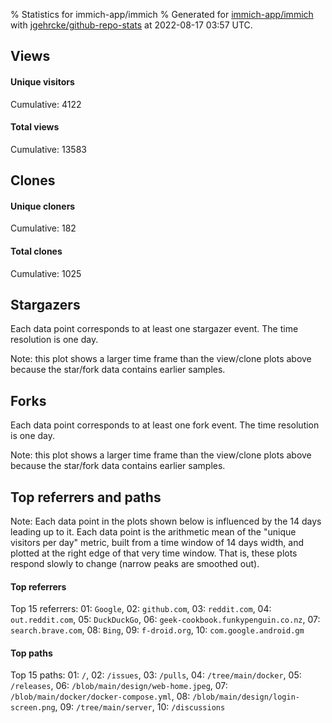 % Statistics for immich-app/immich
% Generated for [immich-app/immich](https://github.com/immich-app/immich) with [jgehrcke/github-repo-stats](https://github.com/jgehrcke/github-repo-stats) at 2022-08-17 03:57 UTC.


## Views

#### Unique visitors
<div id="chart_views_unique" class="full-width-chart"></div>

Cumulative: 4122

#### Total views
<div id="chart_views_total" class="full-width-chart"></div>

Cumulative: 13583

<div class="pagebreak-for-print"> </div>

## Clones

#### Unique cloners
<div id="chart_clones_unique" class="full-width-chart"></div>

Cumulative: 182

#### Total clones
<div id="chart_clones_total" class="full-width-chart"></div>

Cumulative: 1025



<div class="pagebreak-for-print"> </div>



## Stargazers

Each data point corresponds to at least one stargazer event.
The time resolution is one day.

<div id="chart_stargazers" class="full-width-chart"></div>


Note: this plot shows a larger time frame than the view/clone plots above because the star/fork data contains earlier samples.



## Forks

Each data point corresponds to at least one fork event.
The time resolution is one day.

<div id="chart_forks" class="full-width-chart"></div>


Note: this plot shows a larger time frame than the view/clone plots above because the star/fork data contains earlier samples.



<div class="pagebreak-for-print"> </div>



## Top referrers and paths


Note: Each data point in the plots shown below is influenced by the 14 days
leading up to it. Each data point is the arithmetic mean of the "unique
visitors per day" metric, built from a time window of 14 days width, and
plotted at the right edge of that very time window. That is, these plots
respond slowly to change (narrow peaks are smoothed out).




#### Top referrers


<div id="chart_referrers_top_n_alltime" class="full-width-chart"></div>

Top 15 referrers: 01: `Google`, 02: `github.com`, 03: `reddit.com`, 04: `out.reddit.com`, 05: `DuckDuckGo`, 06: `geek-cookbook.funkypenguin.co.nz`, 07: `search.brave.com`, 08: `Bing`, 09: `f-droid.org`, 10: `com.google.android.gm`





#### Top paths


<div id="chart_paths_top_n_alltime" class="full-width-chart"></div>

Top 15 paths: 01: `/`, 02: `/issues`, 03: `/pulls`, 04: `/tree/main/docker`, 05: `/releases`, 06: `/blob/main/design/web-home.jpeg`, 07: `/blob/main/docker/docker-compose.yml`, 08: `/blob/main/design/login-screen.png`, 09: `/tree/main/server`, 10: `/discussions`


<script type="text/javascript">
    vegaEmbed('#chart_views_unique', {"$schema": "https://vega.github.io/schema/vega-lite/v4.17.0.json", "config": {"arc": {"fill": "#1b1e23"}, "area": {"fill": "#1b1e23"}, "axisBottom": {"domainColor": "#a9b4c4", "gridColor": "#a9b4c4", "labelColor": "#1b1e23", "labelFont": "relative-mono-11-pitch-pro, Menlo, monospace", "tickColor": "#a9b4c4", "titleColor": "#1b1e23", "titleFont": "relative-mono-11-pitch-pro, Menlo, monospace"}, "axisLeft": {"domainColor": "#a9b4c4", "gridColor": "#a9b4c4", "labelColor": "#1b1e23", "labelFont": "relative-mono-11-pitch-pro, Menlo, monospace", "tickColor": "#a9b4c4", "titleColor": "#1b1e23", "titleFont": "relative-mono-11-pitch-pro, Menlo, monospace"}, "axisX": {"grid": false}, "axisY": {"grid": false, "labelBound": true}, "background": "#FFFFFF", "group": {"fill": "#FFFFFF"}, "header": {"fontWeight": 400, "labelFont": "relative-mono-11-pitch-pro, Menlo, monospace", "titleFont": "relative-mono-11-pitch-pro, Menlo, monospace"}, "legend": {"labelFont": "relative-mono-11-pitch-pro, Menlo, monospace", "symbolSize": 200, "symbolType": "circle", "titleFont": "relative-mono-11-pitch-pro, Menlo, monospace"}, "line": {"color": "#1b1e23", "stroke": "#1b1e23"}, "path": {"stroke": "#1b1e23"}, "point": {"color": "#1b1e23", "cursor": "pointer", "filled": true, "size": 20}, "range": {"category": ["#85a2f7", "#ea9755", "#7eb36a", "#f07071", "#bc85d9", "#e587b6", "#a9b4c4", "#d4c05e", "#64b9c4"]}, "style": {"bar": {"fill": "#1b1e23"}, "text": {"font": "relative-mono-11-pitch-pro, Menlo, monospace", "fontWeight": 400}}, "symbol": {"shape": "circle"}, "title": {"anchor": "start", "font": "relative-mono-11-pitch-pro, Menlo, monospace", "fontWeight": 400}, "trail": {"color": "#1b1e23", "stroke": "#1b1e23"}, "view": {"stroke": null}}, "data": {"name": "data-52bd8ee227cc366a57ea56c86829d24b"}, "datasets": {"data-52bd8ee227cc366a57ea56c86829d24b": [{"time": "2022-08-03T00:00:00+00:00", "views_total": 798, "views_unique": 127}, {"time": "2022-08-04T00:00:00+00:00", "views_total": 980, "views_unique": 278}, {"time": "2022-08-05T00:00:00+00:00", "views_total": 677, "views_unique": 178}, {"time": "2022-08-06T00:00:00+00:00", "views_total": 373, "views_unique": 113}, {"time": "2022-08-07T00:00:00+00:00", "views_total": 730, "views_unique": 187}, {"time": "2022-08-08T00:00:00+00:00", "views_total": 708, "views_unique": 172}, {"time": "2022-08-09T00:00:00+00:00", "views_total": 612, "views_unique": 168}, {"time": "2022-08-10T00:00:00+00:00", "views_total": 786, "views_unique": 181}, {"time": "2022-08-11T00:00:00+00:00", "views_total": 723, "views_unique": 161}, {"time": "2022-08-12T00:00:00+00:00", "views_total": 419, "views_unique": 133}, {"time": "2022-08-13T00:00:00+00:00", "views_total": 828, "views_unique": 281}, {"time": "2022-08-14T00:00:00+00:00", "views_total": 2487, "views_unique": 1076}, {"time": "2022-08-15T00:00:00+00:00", "views_total": 1476, "views_unique": 362}, {"time": "2022-08-16T00:00:00+00:00", "views_total": 1701, "views_unique": 561}, {"time": "2022-08-17T00:00:00+00:00", "views_total": 285, "views_unique": 144}]}, "encoding": {"tooltip": [{"field": "views_unique", "format": ".1f", "title": "views (u)", "type": "quantitative"}, {"field": "time", "format": "%B %e, %Y", "title": "date", "type": "temporal"}], "x": {"axis": {"labelAngle": 25}, "field": "time", "scale": {"domain": ["2022-08-03", "2022-08-17"]}, "timeUnit": "yearmonthdate", "title": "date", "type": "temporal"}, "y": {"axis": {"values": [1, 10, 50, 100, 500, 1000, 5000, 10000]}, "field": "views_unique", "scale": {"domain": [0, 1183.6000000000001], "type": "symlog", "zero": true}, "title": "unique views per day", "type": "quantitative"}}, "height": 200, "mark": {"point": true, "type": "line"}, "padding": 10, "width": "container"}, {"actions": false, "renderer": "svg"}).catch(console.error);
vegaEmbed('#chart_views_total', {"$schema": "https://vega.github.io/schema/vega-lite/v4.17.0.json", "config": {"arc": {"fill": "#1b1e23"}, "area": {"fill": "#1b1e23"}, "axisBottom": {"domainColor": "#a9b4c4", "gridColor": "#a9b4c4", "labelColor": "#1b1e23", "labelFont": "relative-mono-11-pitch-pro, Menlo, monospace", "tickColor": "#a9b4c4", "titleColor": "#1b1e23", "titleFont": "relative-mono-11-pitch-pro, Menlo, monospace"}, "axisLeft": {"domainColor": "#a9b4c4", "gridColor": "#a9b4c4", "labelColor": "#1b1e23", "labelFont": "relative-mono-11-pitch-pro, Menlo, monospace", "tickColor": "#a9b4c4", "titleColor": "#1b1e23", "titleFont": "relative-mono-11-pitch-pro, Menlo, monospace"}, "axisX": {"grid": false}, "axisY": {"grid": false, "labelBound": true}, "background": "#FFFFFF", "group": {"fill": "#FFFFFF"}, "header": {"fontWeight": 400, "labelFont": "relative-mono-11-pitch-pro, Menlo, monospace", "titleFont": "relative-mono-11-pitch-pro, Menlo, monospace"}, "legend": {"labelFont": "relative-mono-11-pitch-pro, Menlo, monospace", "symbolSize": 200, "symbolType": "circle", "titleFont": "relative-mono-11-pitch-pro, Menlo, monospace"}, "line": {"color": "#1b1e23", "stroke": "#1b1e23"}, "path": {"stroke": "#1b1e23"}, "point": {"color": "#1b1e23", "cursor": "pointer", "filled": true, "size": 20}, "range": {"category": ["#85a2f7", "#ea9755", "#7eb36a", "#f07071", "#bc85d9", "#e587b6", "#a9b4c4", "#d4c05e", "#64b9c4"]}, "style": {"bar": {"fill": "#1b1e23"}, "text": {"font": "relative-mono-11-pitch-pro, Menlo, monospace", "fontWeight": 400}}, "symbol": {"shape": "circle"}, "title": {"anchor": "start", "font": "relative-mono-11-pitch-pro, Menlo, monospace", "fontWeight": 400}, "trail": {"color": "#1b1e23", "stroke": "#1b1e23"}, "view": {"stroke": null}}, "data": {"name": "data-52bd8ee227cc366a57ea56c86829d24b"}, "datasets": {"data-52bd8ee227cc366a57ea56c86829d24b": [{"time": "2022-08-03T00:00:00+00:00", "views_total": 798, "views_unique": 127}, {"time": "2022-08-04T00:00:00+00:00", "views_total": 980, "views_unique": 278}, {"time": "2022-08-05T00:00:00+00:00", "views_total": 677, "views_unique": 178}, {"time": "2022-08-06T00:00:00+00:00", "views_total": 373, "views_unique": 113}, {"time": "2022-08-07T00:00:00+00:00", "views_total": 730, "views_unique": 187}, {"time": "2022-08-08T00:00:00+00:00", "views_total": 708, "views_unique": 172}, {"time": "2022-08-09T00:00:00+00:00", "views_total": 612, "views_unique": 168}, {"time": "2022-08-10T00:00:00+00:00", "views_total": 786, "views_unique": 181}, {"time": "2022-08-11T00:00:00+00:00", "views_total": 723, "views_unique": 161}, {"time": "2022-08-12T00:00:00+00:00", "views_total": 419, "views_unique": 133}, {"time": "2022-08-13T00:00:00+00:00", "views_total": 828, "views_unique": 281}, {"time": "2022-08-14T00:00:00+00:00", "views_total": 2487, "views_unique": 1076}, {"time": "2022-08-15T00:00:00+00:00", "views_total": 1476, "views_unique": 362}, {"time": "2022-08-16T00:00:00+00:00", "views_total": 1701, "views_unique": 561}, {"time": "2022-08-17T00:00:00+00:00", "views_total": 285, "views_unique": 144}]}, "encoding": {"tooltip": [{"field": "views_total", "format": ".1f", "title": "views (t)", "type": "quantitative"}, {"field": "time", "format": "%B %e, %Y", "title": "date", "type": "temporal"}], "x": {"axis": {"labelAngle": 25}, "field": "time", "scale": {"domain": ["2022-08-03", "2022-08-17"]}, "timeUnit": "yearmonthdate", "title": "date", "type": "temporal"}, "y": {"axis": {"values": [1, 10, 50, 100, 500, 1000, 5000, 10000]}, "field": "views_total", "scale": {"domain": [0, 2735.7000000000003], "type": "symlog", "zero": true}, "title": "total views per day", "type": "quantitative"}}, "height": 200, "mark": {"point": true, "type": "line"}, "padding": 10, "width": "container"}, {"actions": false, "renderer": "svg"}).catch(console.error);
vegaEmbed('#chart_clones_unique', {"$schema": "https://vega.github.io/schema/vega-lite/v4.17.0.json", "config": {"arc": {"fill": "#1b1e23"}, "area": {"fill": "#1b1e23"}, "axisBottom": {"domainColor": "#a9b4c4", "gridColor": "#a9b4c4", "labelColor": "#1b1e23", "labelFont": "relative-mono-11-pitch-pro, Menlo, monospace", "tickColor": "#a9b4c4", "titleColor": "#1b1e23", "titleFont": "relative-mono-11-pitch-pro, Menlo, monospace"}, "axisLeft": {"domainColor": "#a9b4c4", "gridColor": "#a9b4c4", "labelColor": "#1b1e23", "labelFont": "relative-mono-11-pitch-pro, Menlo, monospace", "tickColor": "#a9b4c4", "titleColor": "#1b1e23", "titleFont": "relative-mono-11-pitch-pro, Menlo, monospace"}, "axisX": {"grid": false}, "axisY": {"grid": false, "labelBound": true}, "background": "#FFFFFF", "group": {"fill": "#FFFFFF"}, "header": {"fontWeight": 400, "labelFont": "relative-mono-11-pitch-pro, Menlo, monospace", "titleFont": "relative-mono-11-pitch-pro, Menlo, monospace"}, "legend": {"labelFont": "relative-mono-11-pitch-pro, Menlo, monospace", "symbolSize": 200, "symbolType": "circle", "titleFont": "relative-mono-11-pitch-pro, Menlo, monospace"}, "line": {"color": "#1b1e23", "stroke": "#1b1e23"}, "path": {"stroke": "#1b1e23"}, "point": {"color": "#1b1e23", "cursor": "pointer", "filled": true, "size": 20}, "range": {"category": ["#85a2f7", "#ea9755", "#7eb36a", "#f07071", "#bc85d9", "#e587b6", "#a9b4c4", "#d4c05e", "#64b9c4"]}, "style": {"bar": {"fill": "#1b1e23"}, "text": {"font": "relative-mono-11-pitch-pro, Menlo, monospace", "fontWeight": 400}}, "symbol": {"shape": "circle"}, "title": {"anchor": "start", "font": "relative-mono-11-pitch-pro, Menlo, monospace", "fontWeight": 400}, "trail": {"color": "#1b1e23", "stroke": "#1b1e23"}, "view": {"stroke": null}}, "data": {"name": "data-a1d7a33c9ed97178d39db4a8c9cc5096"}, "datasets": {"data-a1d7a33c9ed97178d39db4a8c9cc5096": [{"clones_total": 64, "clones_unique": 12, "time": "2022-08-03T00:00:00+00:00"}, {"clones_total": 22, "clones_unique": 15, "time": "2022-08-04T00:00:00+00:00"}, {"clones_total": 25, "clones_unique": 8, "time": "2022-08-05T00:00:00+00:00"}, {"clones_total": 36, "clones_unique": 11, "time": "2022-08-06T00:00:00+00:00"}, {"clones_total": 169, "clones_unique": 20, "time": "2022-08-07T00:00:00+00:00"}, {"clones_total": 109, "clones_unique": 10, "time": "2022-08-08T00:00:00+00:00"}, {"clones_total": 89, "clones_unique": 12, "time": "2022-08-09T00:00:00+00:00"}, {"clones_total": 53, "clones_unique": 11, "time": "2022-08-10T00:00:00+00:00"}, {"clones_total": 77, "clones_unique": 10, "time": "2022-08-11T00:00:00+00:00"}, {"clones_total": 44, "clones_unique": 12, "time": "2022-08-12T00:00:00+00:00"}, {"clones_total": 114, "clones_unique": 11, "time": "2022-08-13T00:00:00+00:00"}, {"clones_total": 22, "clones_unique": 12, "time": "2022-08-14T00:00:00+00:00"}, {"clones_total": 52, "clones_unique": 15, "time": "2022-08-15T00:00:00+00:00"}, {"clones_total": 148, "clones_unique": 22, "time": "2022-08-16T00:00:00+00:00"}, {"clones_total": 1, "clones_unique": 1, "time": "2022-08-17T00:00:00+00:00"}]}, "encoding": {"tooltip": [{"field": "clones_unique", "format": ".1f", "title": "clones (u)", "type": "quantitative"}, {"field": "time", "format": "%B %e, %Y", "title": "date", "type": "temporal"}], "x": {"axis": {"labelAngle": 25}, "field": "time", "scale": {"domain": ["2022-08-03", "2022-08-17"]}, "timeUnit": "yearmonthdate", "title": "date", "type": "temporal"}, "y": {"axis": {}, "field": "clones_unique", "scale": {"domain": [0, 24.200000000000003], "type": "linear", "zero": true}, "title": "unique clones per day", "type": "quantitative"}}, "height": 200, "mark": {"point": true, "type": "line"}, "padding": 10, "width": "container"}, {"actions": false, "renderer": "svg"}).catch(console.error);
vegaEmbed('#chart_clones_total', {"$schema": "https://vega.github.io/schema/vega-lite/v4.17.0.json", "config": {"arc": {"fill": "#1b1e23"}, "area": {"fill": "#1b1e23"}, "axisBottom": {"domainColor": "#a9b4c4", "gridColor": "#a9b4c4", "labelColor": "#1b1e23", "labelFont": "relative-mono-11-pitch-pro, Menlo, monospace", "tickColor": "#a9b4c4", "titleColor": "#1b1e23", "titleFont": "relative-mono-11-pitch-pro, Menlo, monospace"}, "axisLeft": {"domainColor": "#a9b4c4", "gridColor": "#a9b4c4", "labelColor": "#1b1e23", "labelFont": "relative-mono-11-pitch-pro, Menlo, monospace", "tickColor": "#a9b4c4", "titleColor": "#1b1e23", "titleFont": "relative-mono-11-pitch-pro, Menlo, monospace"}, "axisX": {"grid": false}, "axisY": {"grid": false, "labelBound": true}, "background": "#FFFFFF", "group": {"fill": "#FFFFFF"}, "header": {"fontWeight": 400, "labelFont": "relative-mono-11-pitch-pro, Menlo, monospace", "titleFont": "relative-mono-11-pitch-pro, Menlo, monospace"}, "legend": {"labelFont": "relative-mono-11-pitch-pro, Menlo, monospace", "symbolSize": 200, "symbolType": "circle", "titleFont": "relative-mono-11-pitch-pro, Menlo, monospace"}, "line": {"color": "#1b1e23", "stroke": "#1b1e23"}, "path": {"stroke": "#1b1e23"}, "point": {"color": "#1b1e23", "cursor": "pointer", "filled": true, "size": 20}, "range": {"category": ["#85a2f7", "#ea9755", "#7eb36a", "#f07071", "#bc85d9", "#e587b6", "#a9b4c4", "#d4c05e", "#64b9c4"]}, "style": {"bar": {"fill": "#1b1e23"}, "text": {"font": "relative-mono-11-pitch-pro, Menlo, monospace", "fontWeight": 400}}, "symbol": {"shape": "circle"}, "title": {"anchor": "start", "font": "relative-mono-11-pitch-pro, Menlo, monospace", "fontWeight": 400}, "trail": {"color": "#1b1e23", "stroke": "#1b1e23"}, "view": {"stroke": null}}, "data": {"name": "data-a1d7a33c9ed97178d39db4a8c9cc5096"}, "datasets": {"data-a1d7a33c9ed97178d39db4a8c9cc5096": [{"clones_total": 64, "clones_unique": 12, "time": "2022-08-03T00:00:00+00:00"}, {"clones_total": 22, "clones_unique": 15, "time": "2022-08-04T00:00:00+00:00"}, {"clones_total": 25, "clones_unique": 8, "time": "2022-08-05T00:00:00+00:00"}, {"clones_total": 36, "clones_unique": 11, "time": "2022-08-06T00:00:00+00:00"}, {"clones_total": 169, "clones_unique": 20, "time": "2022-08-07T00:00:00+00:00"}, {"clones_total": 109, "clones_unique": 10, "time": "2022-08-08T00:00:00+00:00"}, {"clones_total": 89, "clones_unique": 12, "time": "2022-08-09T00:00:00+00:00"}, {"clones_total": 53, "clones_unique": 11, "time": "2022-08-10T00:00:00+00:00"}, {"clones_total": 77, "clones_unique": 10, "time": "2022-08-11T00:00:00+00:00"}, {"clones_total": 44, "clones_unique": 12, "time": "2022-08-12T00:00:00+00:00"}, {"clones_total": 114, "clones_unique": 11, "time": "2022-08-13T00:00:00+00:00"}, {"clones_total": 22, "clones_unique": 12, "time": "2022-08-14T00:00:00+00:00"}, {"clones_total": 52, "clones_unique": 15, "time": "2022-08-15T00:00:00+00:00"}, {"clones_total": 148, "clones_unique": 22, "time": "2022-08-16T00:00:00+00:00"}, {"clones_total": 1, "clones_unique": 1, "time": "2022-08-17T00:00:00+00:00"}]}, "encoding": {"tooltip": [{"field": "clones_total", "format": ".1f", "title": "clones (t)", "type": "quantitative"}, {"field": "time", "format": "%B %e, %Y", "title": "date", "type": "temporal"}], "x": {"axis": {"labelAngle": 25}, "field": "time", "scale": {"domain": ["2022-08-03", "2022-08-17"]}, "timeUnit": "yearmonthdate", "title": "date", "type": "temporal"}, "y": {"axis": {"values": [1, 10, 50, 100, 500, 1000, 5000, 10000]}, "field": "clones_total", "scale": {"domain": [0, 185.9], "type": "symlog", "zero": true}, "title": "total clones per day", "type": "quantitative"}}, "height": 200, "mark": {"point": true, "type": "line"}, "padding": 10, "width": "container"}, {"actions": false, "renderer": "svg"}).catch(console.error);
vegaEmbed('#chart_stargazers', {"$schema": "https://vega.github.io/schema/vega-lite/v4.17.0.json", "config": {"arc": {"fill": "#1b1e23"}, "area": {"fill": "#1b1e23"}, "axisBottom": {"domainColor": "#a9b4c4", "gridColor": "#a9b4c4", "labelColor": "#1b1e23", "labelFont": "relative-mono-11-pitch-pro, Menlo, monospace", "tickColor": "#a9b4c4", "titleColor": "#1b1e23", "titleFont": "relative-mono-11-pitch-pro, Menlo, monospace"}, "axisLeft": {"domainColor": "#a9b4c4", "gridColor": "#a9b4c4", "labelColor": "#1b1e23", "labelFont": "relative-mono-11-pitch-pro, Menlo, monospace", "tickColor": "#a9b4c4", "titleColor": "#1b1e23", "titleFont": "relative-mono-11-pitch-pro, Menlo, monospace"}, "axisX": {"grid": false}, "axisY": {"grid": false}, "background": "#FFFFFF", "group": {"fill": "#FFFFFF"}, "header": {"fontWeight": 400, "labelFont": "relative-mono-11-pitch-pro, Menlo, monospace", "titleFont": "relative-mono-11-pitch-pro, Menlo, monospace"}, "legend": {"labelFont": "relative-mono-11-pitch-pro, Menlo, monospace", "symbolSize": 200, "symbolType": "circle", "titleFont": "relative-mono-11-pitch-pro, Menlo, monospace"}, "line": {"color": "#1b1e23", "stroke": "#1b1e23"}, "path": {"stroke": "#1b1e23"}, "point": {"color": "#1b1e23", "cursor": "pointer", "filled": true, "size": 50}, "range": {"category": ["#85a2f7", "#ea9755", "#7eb36a", "#f07071", "#bc85d9", "#e587b6", "#a9b4c4", "#d4c05e", "#64b9c4"]}, "style": {"bar": {"fill": "#1b1e23"}, "text": {"font": "relative-mono-11-pitch-pro, Menlo, monospace", "fontWeight": 400}}, "symbol": {"shape": "circle"}, "title": {"anchor": "start", "font": "relative-mono-11-pitch-pro, Menlo, monospace", "fontWeight": 400}, "trail": {"color": "#1b1e23", "stroke": "#1b1e23"}, "view": {"stroke": null}}, "data": {"name": "data-3070faedde7a04dc60b73ca375d2e022"}, "datasets": {"data-3070faedde7a04dc60b73ca375d2e022": [{"stars_cumulative": 164.0, "time": "2022-02-06T00:00:00+00:00"}, {"stars_cumulative": 244.0, "time": "2022-02-07T22:00:00+00:00"}, {"stars_cumulative": 269.0, "time": "2022-02-09T20:00:00+00:00"}, {"stars_cumulative": 284.0, "time": "2022-02-11T18:00:00+00:00"}, {"stars_cumulative": 297.0, "time": "2022-02-13T16:00:00+00:00"}, {"stars_cumulative": 305.0, "time": "2022-02-15T14:00:00+00:00"}, {"stars_cumulative": 308.0, "time": "2022-02-17T12:00:00+00:00"}, {"stars_cumulative": 317.0, "time": "2022-02-19T10:00:00+00:00"}, {"stars_cumulative": 331.0, "time": "2022-02-21T08:00:00+00:00"}, {"stars_cumulative": 335.0, "time": "2022-02-23T06:00:00+00:00"}, {"stars_cumulative": 340.0, "time": "2022-02-25T04:00:00+00:00"}, {"stars_cumulative": 342.0, "time": "2022-02-27T02:00:00+00:00"}, {"stars_cumulative": 346.0, "time": "2022-03-01T00:00:00+00:00"}, {"stars_cumulative": 469.0, "time": "2022-03-02T22:00:00+00:00"}, {"stars_cumulative": 489.0, "time": "2022-03-04T20:00:00+00:00"}, {"stars_cumulative": 501.0, "time": "2022-03-06T18:00:00+00:00"}, {"stars_cumulative": 506.0, "time": "2022-03-08T16:00:00+00:00"}, {"stars_cumulative": 514.0, "time": "2022-03-10T14:00:00+00:00"}, {"stars_cumulative": 520.0, "time": "2022-03-12T12:00:00+00:00"}, {"stars_cumulative": 525.0, "time": "2022-03-14T10:00:00+00:00"}, {"stars_cumulative": 529.0, "time": "2022-03-16T08:00:00+00:00"}, {"stars_cumulative": 532.0, "time": "2022-03-18T06:00:00+00:00"}, {"stars_cumulative": 535.0, "time": "2022-03-20T04:00:00+00:00"}, {"stars_cumulative": 545.0, "time": "2022-03-22T02:00:00+00:00"}, {"stars_cumulative": 548.0, "time": "2022-03-25T22:00:00+00:00"}, {"stars_cumulative": 775.0, "time": "2022-03-27T20:00:00+00:00"}, {"stars_cumulative": 835.0, "time": "2022-03-29T18:00:00+00:00"}, {"stars_cumulative": 861.0, "time": "2022-03-31T16:00:00+00:00"}, {"stars_cumulative": 880.0, "time": "2022-04-02T14:00:00+00:00"}, {"stars_cumulative": 902.0, "time": "2022-04-04T12:00:00+00:00"}, {"stars_cumulative": 916.0, "time": "2022-04-06T10:00:00+00:00"}, {"stars_cumulative": 920.0, "time": "2022-04-08T08:00:00+00:00"}, {"stars_cumulative": 934.0, "time": "2022-04-10T06:00:00+00:00"}, {"stars_cumulative": 939.0, "time": "2022-04-12T04:00:00+00:00"}, {"stars_cumulative": 950.0, "time": "2022-04-14T02:00:00+00:00"}, {"stars_cumulative": 957.0, "time": "2022-04-16T00:00:00+00:00"}, {"stars_cumulative": 969.0, "time": "2022-04-17T22:00:00+00:00"}, {"stars_cumulative": 977.0, "time": "2022-04-19T20:00:00+00:00"}, {"stars_cumulative": 989.0, "time": "2022-04-21T18:00:00+00:00"}, {"stars_cumulative": 997.0, "time": "2022-04-23T16:00:00+00:00"}, {"stars_cumulative": 1012.0, "time": "2022-04-25T14:00:00+00:00"}, {"stars_cumulative": 1018.0, "time": "2022-04-27T12:00:00+00:00"}, {"stars_cumulative": 1067.0, "time": "2022-04-29T10:00:00+00:00"}, {"stars_cumulative": 1082.0, "time": "2022-05-01T08:00:00+00:00"}, {"stars_cumulative": 1106.0, "time": "2022-05-03T06:00:00+00:00"}, {"stars_cumulative": 1125.0, "time": "2022-05-05T04:00:00+00:00"}, {"stars_cumulative": 1136.0, "time": "2022-05-07T02:00:00+00:00"}, {"stars_cumulative": 1153.0, "time": "2022-05-09T00:00:00+00:00"}, {"stars_cumulative": 1162.0, "time": "2022-05-10T22:00:00+00:00"}, {"stars_cumulative": 1169.0, "time": "2022-05-12T20:00:00+00:00"}, {"stars_cumulative": 1179.0, "time": "2022-05-14T18:00:00+00:00"}, {"stars_cumulative": 1187.0, "time": "2022-05-16T16:00:00+00:00"}, {"stars_cumulative": 1198.0, "time": "2022-05-18T14:00:00+00:00"}, {"stars_cumulative": 1209.0, "time": "2022-05-20T12:00:00+00:00"}, {"stars_cumulative": 1446.0, "time": "2022-05-22T10:00:00+00:00"}, {"stars_cumulative": 1486.0, "time": "2022-05-24T08:00:00+00:00"}, {"stars_cumulative": 1504.0, "time": "2022-05-26T06:00:00+00:00"}, {"stars_cumulative": 1525.0, "time": "2022-05-28T04:00:00+00:00"}, {"stars_cumulative": 1542.0, "time": "2022-05-30T02:00:00+00:00"}, {"stars_cumulative": 1553.0, "time": "2022-06-01T00:00:00+00:00"}, {"stars_cumulative": 1558.0, "time": "2022-06-02T22:00:00+00:00"}, {"stars_cumulative": 1569.0, "time": "2022-06-04T20:00:00+00:00"}, {"stars_cumulative": 1583.0, "time": "2022-06-06T18:00:00+00:00"}, {"stars_cumulative": 1597.0, "time": "2022-06-08T16:00:00+00:00"}, {"stars_cumulative": 1607.0, "time": "2022-06-10T14:00:00+00:00"}, {"stars_cumulative": 1616.0, "time": "2022-06-12T12:00:00+00:00"}, {"stars_cumulative": 1628.0, "time": "2022-06-14T10:00:00+00:00"}, {"stars_cumulative": 1633.0, "time": "2022-06-16T08:00:00+00:00"}, {"stars_cumulative": 1646.0, "time": "2022-06-18T06:00:00+00:00"}, {"stars_cumulative": 1743.0, "time": "2022-06-20T04:00:00+00:00"}, {"stars_cumulative": 1772.0, "time": "2022-06-22T02:00:00+00:00"}, {"stars_cumulative": 1832.0, "time": "2022-06-24T00:00:00+00:00"}, {"stars_cumulative": 1886.0, "time": "2022-06-25T22:00:00+00:00"}, {"stars_cumulative": 1910.0, "time": "2022-06-27T20:00:00+00:00"}, {"stars_cumulative": 1924.0, "time": "2022-06-29T18:00:00+00:00"}, {"stars_cumulative": 1935.0, "time": "2022-07-01T16:00:00+00:00"}, {"stars_cumulative": 1953.0, "time": "2022-07-03T14:00:00+00:00"}, {"stars_cumulative": 1962.0, "time": "2022-07-05T12:00:00+00:00"}, {"stars_cumulative": 1979.0, "time": "2022-07-07T10:00:00+00:00"}, {"stars_cumulative": 1992.0, "time": "2022-07-09T08:00:00+00:00"}, {"stars_cumulative": 2005.0, "time": "2022-07-11T06:00:00+00:00"}, {"stars_cumulative": 2016.0, "time": "2022-07-13T04:00:00+00:00"}, {"stars_cumulative": 2023.0, "time": "2022-07-15T02:00:00+00:00"}, {"stars_cumulative": 2061.0, "time": "2022-07-17T00:00:00+00:00"}, {"stars_cumulative": 2082.0, "time": "2022-07-18T22:00:00+00:00"}, {"stars_cumulative": 2090.0, "time": "2022-07-20T20:00:00+00:00"}, {"stars_cumulative": 2098.0, "time": "2022-07-22T18:00:00+00:00"}, {"stars_cumulative": 2104.0, "time": "2022-07-24T16:00:00+00:00"}, {"stars_cumulative": 2222.0, "time": "2022-07-26T14:00:00+00:00"}, {"stars_cumulative": 2330.0, "time": "2022-07-28T12:00:00+00:00"}, {"stars_cumulative": 2361.0, "time": "2022-07-30T10:00:00+00:00"}, {"stars_cumulative": 2389.0, "time": "2022-08-01T08:00:00+00:00"}, {"stars_cumulative": 2448.0, "time": "2022-08-03T06:00:00+00:00"}, {"stars_cumulative": 2473.0, "time": "2022-08-05T04:00:00+00:00"}, {"stars_cumulative": 2490.0, "time": "2022-08-07T02:00:00+00:00"}, {"stars_cumulative": 2511.0, "time": "2022-08-09T00:00:00+00:00"}, {"stars_cumulative": 2526.0, "time": "2022-08-10T22:00:00+00:00"}, {"stars_cumulative": 2662.0, "time": "2022-08-12T20:00:00+00:00"}, {"stars_cumulative": 2826.0, "time": "2022-08-14T18:00:00+00:00"}, {"stars_cumulative": 2949.0, "time": "2022-08-16T16:00:00+00:00"}]}, "encoding": {"tooltip": [{"field": "stars_cumulative", "format": "d", "title": "stars", "type": "quantitative"}, {"field": "time", "format": "%B %e, %Y", "title": "date", "type": "temporal"}], "x": {"axis": {"labelAngle": 25}, "field": "time", "scale": {"domain": ["2022-02-06", "2022-08-17"]}, "timeUnit": "yearmonthdate", "title": "date", "type": "temporal"}, "y": {"field": "stars_cumulative", "scale": {"domain": [0, 3243.9], "zero": true}, "title": "stargazer count (cumulative)", "type": "quantitative"}}, "height": 300, "mark": {"point": true, "type": "line"}, "padding": 10, "width": "container"}, {"actions": false, "renderer": "svg"}).catch(console.error);
vegaEmbed('#chart_forks', {"$schema": "https://vega.github.io/schema/vega-lite/v4.17.0.json", "config": {"arc": {"fill": "#1b1e23"}, "area": {"fill": "#1b1e23"}, "axisBottom": {"domainColor": "#a9b4c4", "gridColor": "#a9b4c4", "labelColor": "#1b1e23", "labelFont": "relative-mono-11-pitch-pro, Menlo, monospace", "tickColor": "#a9b4c4", "titleColor": "#1b1e23", "titleFont": "relative-mono-11-pitch-pro, Menlo, monospace"}, "axisLeft": {"domainColor": "#a9b4c4", "gridColor": "#a9b4c4", "labelColor": "#1b1e23", "labelFont": "relative-mono-11-pitch-pro, Menlo, monospace", "tickColor": "#a9b4c4", "titleColor": "#1b1e23", "titleFont": "relative-mono-11-pitch-pro, Menlo, monospace"}, "axisX": {"grid": false}, "axisY": {"grid": false}, "background": "#FFFFFF", "group": {"fill": "#FFFFFF"}, "header": {"fontWeight": 400, "labelFont": "relative-mono-11-pitch-pro, Menlo, monospace", "titleFont": "relative-mono-11-pitch-pro, Menlo, monospace"}, "legend": {"labelFont": "relative-mono-11-pitch-pro, Menlo, monospace", "symbolSize": 200, "symbolType": "circle", "titleFont": "relative-mono-11-pitch-pro, Menlo, monospace"}, "line": {"color": "#1b1e23", "stroke": "#1b1e23"}, "path": {"stroke": "#1b1e23"}, "point": {"color": "#1b1e23", "cursor": "pointer", "filled": true, "size": 50}, "range": {"category": ["#85a2f7", "#ea9755", "#7eb36a", "#f07071", "#bc85d9", "#e587b6", "#a9b4c4", "#d4c05e", "#64b9c4"]}, "style": {"bar": {"fill": "#1b1e23"}, "text": {"font": "relative-mono-11-pitch-pro, Menlo, monospace", "fontWeight": 400}}, "symbol": {"shape": "circle"}, "title": {"anchor": "start", "font": "relative-mono-11-pitch-pro, Menlo, monospace", "fontWeight": 400}, "trail": {"color": "#1b1e23", "stroke": "#1b1e23"}, "view": {"stroke": null}}, "data": {"name": "data-accdb0c1e48594480e52e55ccf9cb8f5"}, "datasets": {"data-accdb0c1e48594480e52e55ccf9cb8f5": [{"forks_cumulative": 4.0, "time": "2022-02-06T00:00:00+00:00"}, {"forks_cumulative": 6.0, "time": "2022-02-09T18:00:00+00:00"}, {"forks_cumulative": 7.0, "time": "2022-02-19T03:00:00+00:00"}, {"forks_cumulative": 8.0, "time": "2022-02-21T00:00:00+00:00"}, {"forks_cumulative": 10.0, "time": "2022-03-02T09:00:00+00:00"}, {"forks_cumulative": 11.0, "time": "2022-03-04T06:00:00+00:00"}, {"forks_cumulative": 12.0, "time": "2022-03-06T03:00:00+00:00"}, {"forks_cumulative": 13.0, "time": "2022-03-17T09:00:00+00:00"}, {"forks_cumulative": 14.0, "time": "2022-03-26T18:00:00+00:00"}, {"forks_cumulative": 18.0, "time": "2022-03-28T15:00:00+00:00"}, {"forks_cumulative": 19.0, "time": "2022-03-30T12:00:00+00:00"}, {"forks_cumulative": 20.0, "time": "2022-04-05T03:00:00+00:00"}, {"forks_cumulative": 21.0, "time": "2022-04-10T18:00:00+00:00"}, {"forks_cumulative": 24.0, "time": "2022-04-29T12:00:00+00:00"}, {"forks_cumulative": 25.0, "time": "2022-05-01T09:00:00+00:00"}, {"forks_cumulative": 26.0, "time": "2022-05-08T21:00:00+00:00"}, {"forks_cumulative": 27.0, "time": "2022-05-14T12:00:00+00:00"}, {"forks_cumulative": 28.0, "time": "2022-05-16T09:00:00+00:00"}, {"forks_cumulative": 30.0, "time": "2022-05-20T03:00:00+00:00"}, {"forks_cumulative": 33.0, "time": "2022-05-22T00:00:00+00:00"}, {"forks_cumulative": 36.0, "time": "2022-05-23T21:00:00+00:00"}, {"forks_cumulative": 40.0, "time": "2022-06-02T06:00:00+00:00"}, {"forks_cumulative": 41.0, "time": "2022-06-04T03:00:00+00:00"}, {"forks_cumulative": 43.0, "time": "2022-06-06T00:00:00+00:00"}, {"forks_cumulative": 45.0, "time": "2022-06-11T15:00:00+00:00"}, {"forks_cumulative": 46.0, "time": "2022-06-21T00:00:00+00:00"}, {"forks_cumulative": 48.0, "time": "2022-06-22T21:00:00+00:00"}, {"forks_cumulative": 51.0, "time": "2022-06-24T18:00:00+00:00"}, {"forks_cumulative": 55.0, "time": "2022-06-26T15:00:00+00:00"}, {"forks_cumulative": 56.0, "time": "2022-06-28T12:00:00+00:00"}, {"forks_cumulative": 57.0, "time": "2022-07-02T06:00:00+00:00"}, {"forks_cumulative": 60.0, "time": "2022-07-04T03:00:00+00:00"}, {"forks_cumulative": 61.0, "time": "2022-07-06T00:00:00+00:00"}, {"forks_cumulative": 62.0, "time": "2022-07-07T21:00:00+00:00"}, {"forks_cumulative": 63.0, "time": "2022-07-09T18:00:00+00:00"}, {"forks_cumulative": 65.0, "time": "2022-07-13T12:00:00+00:00"}, {"forks_cumulative": 66.0, "time": "2022-07-15T09:00:00+00:00"}, {"forks_cumulative": 67.0, "time": "2022-07-17T06:00:00+00:00"}, {"forks_cumulative": 69.0, "time": "2022-07-26T15:00:00+00:00"}, {"forks_cumulative": 72.0, "time": "2022-07-28T12:00:00+00:00"}, {"forks_cumulative": 75.0, "time": "2022-08-01T06:00:00+00:00"}, {"forks_cumulative": 77.0, "time": "2022-08-03T03:00:00+00:00"}, {"forks_cumulative": 78.0, "time": "2022-08-08T18:00:00+00:00"}, {"forks_cumulative": 79.0, "time": "2022-08-10T15:00:00+00:00"}, {"forks_cumulative": 80.0, "time": "2022-08-12T12:00:00+00:00"}, {"forks_cumulative": 85.0, "time": "2022-08-14T09:00:00+00:00"}, {"forks_cumulative": 88.0, "time": "2022-08-16T06:00:00+00:00"}]}, "encoding": {"tooltip": [{"field": "forks_cumulative", "format": "d", "title": "forks", "type": "quantitative"}, {"field": "time", "format": "%B %e, %Y", "title": "date", "type": "temporal"}], "x": {"axis": {"labelAngle": 25}, "field": "time", "scale": {"domain": ["2022-02-06", "2022-08-17"]}, "timeUnit": "yearmonthdate", "title": "date", "type": "temporal"}, "y": {"field": "forks_cumulative", "scale": {"domain": [0, 96.80000000000001], "zero": true}, "title": "fork count (cumulative)", "type": "quantitative"}}, "height": 300, "mark": {"point": true, "type": "line"}, "padding": 10, "width": "container"}, {"actions": false, "renderer": "svg"}).catch(console.error);
vegaEmbed('#chart_referrers_top_n_alltime', {"$schema": "https://vega.github.io/schema/vega-lite/v4.17.0.json", "config": {"arc": {"fill": "#1b1e23"}, "area": {"fill": "#1b1e23"}, "axisBottom": {"domainColor": "#a9b4c4", "gridColor": "#a9b4c4", "labelColor": "#1b1e23", "labelFont": "relative-mono-11-pitch-pro, Menlo, monospace", "tickColor": "#a9b4c4", "titleColor": "#1b1e23", "titleFont": "relative-mono-11-pitch-pro, Menlo, monospace"}, "axisLeft": {"domainColor": "#a9b4c4", "gridColor": "#a9b4c4", "labelColor": "#1b1e23", "labelFont": "relative-mono-11-pitch-pro, Menlo, monospace", "tickColor": "#a9b4c4", "titleColor": "#1b1e23", "titleFont": "relative-mono-11-pitch-pro, Menlo, monospace"}, "axisX": {"grid": false}, "axisY": {"grid": false}, "background": "#FFFFFF", "group": {"fill": "#FFFFFF"}, "header": {"fontWeight": 400, "labelFont": "relative-mono-11-pitch-pro, Menlo, monospace", "titleFont": "relative-mono-11-pitch-pro, Menlo, monospace"}, "legend": {"labelFont": "relative-mono-11-pitch-pro, Menlo, monospace", "symbolSize": 200, "symbolType": "circle", "titleFont": "relative-mono-11-pitch-pro, Menlo, monospace"}, "line": {"color": "#1b1e23", "stroke": "#1b1e23"}, "path": {"stroke": "#1b1e23"}, "point": {"color": "#1b1e23", "cursor": "pointer", "filled": true, "size": 30}, "range": {"category": ["#85a2f7", "#ea9755", "#7eb36a", "#f07071", "#bc85d9", "#e587b6", "#a9b4c4", "#d4c05e", "#64b9c4"]}, "style": {"bar": {"fill": "#1b1e23"}, "text": {"font": "relative-mono-11-pitch-pro, Menlo, monospace", "fontWeight": 400}}, "symbol": {"shape": "circle"}, "title": {"anchor": "start", "font": "relative-mono-11-pitch-pro, Menlo, monospace", "fontWeight": 400}, "trail": {"color": "#1b1e23", "stroke": "#1b1e23"}, "view": {"stroke": null}}, "data": {"name": "data-e31a9be2d182ec5b9949c1eec5f523c3"}, "datasets": {"data-e31a9be2d182ec5b9949c1eec5f523c3": [{"referrer": "Google", "time": "2022-08-17T00:00:00+00:00", "views_unique": 826, "views_unique_norm": 59.0}, {"referrer": "github.com", "time": "2022-08-17T00:00:00+00:00", "views_unique": 537, "views_unique_norm": 38.357142857142854}, {"referrer": "reddit.com", "time": "2022-08-17T00:00:00+00:00", "views_unique": 163, "views_unique_norm": 11.642857142857142}, {"referrer": "out.reddit.com", "time": "2022-08-17T00:00:00+00:00", "views_unique": 104, "views_unique_norm": 7.428571428571429}, {"referrer": "DuckDuckGo", "time": "2022-08-17T00:00:00+00:00", "views_unique": 64, "views_unique_norm": 4.571428571428571}, {"referrer": "geek-cookbook.funkypenguin.co.nz", "time": "2022-08-17T00:00:00+00:00", "views_unique": 53, "views_unique_norm": 3.7857142857142856}, {"referrer": "search.brave.com", "time": "2022-08-17T00:00:00+00:00", "views_unique": 29, "views_unique_norm": 2.0714285714285716}]}, "encoding": {"color": {"field": "referrer", "legend": {"direction": "vertical", "orient": "top", "title": "Legend:"}, "sort": {"field": "order"}, "type": "nominal"}, "tooltip": [{"field": "referrer", "type": "nominal"}, {"field": "views_unique_norm", "format": ".2f", "title": "views (14d mean)", "type": "quantitative"}, {"field": "time", "format": "%B %e, %Y", "title": "date", "type": "temporal"}], "x": {"axis": {"labelAngle": 25}, "field": "time", "scale": {"domain": ["2022-08-03", "2022-08-17"]}, "timeUnit": "yearmonthdate", "title": "date", "type": "temporal"}, "y": {"field": "views_unique_norm", "scale": {"domain": [0, 64.9], "type": "symlog", "zero": true}, "title": "unique visitors per day (mean from last 14 days)", "type": "quantitative"}}, "height": 300, "mark": {"point": true, "type": "line"}, "padding": 10, "width": "container"}, {"actions": false, "renderer": "svg"}).catch(console.error);
vegaEmbed('#chart_paths_top_n_alltime', {"$schema": "https://vega.github.io/schema/vega-lite/v4.17.0.json", "config": {"arc": {"fill": "#1b1e23"}, "area": {"fill": "#1b1e23"}, "axisBottom": {"domainColor": "#a9b4c4", "gridColor": "#a9b4c4", "labelColor": "#1b1e23", "labelFont": "relative-mono-11-pitch-pro, Menlo, monospace", "tickColor": "#a9b4c4", "titleColor": "#1b1e23", "titleFont": "relative-mono-11-pitch-pro, Menlo, monospace"}, "axisLeft": {"domainColor": "#a9b4c4", "gridColor": "#a9b4c4", "labelColor": "#1b1e23", "labelFont": "relative-mono-11-pitch-pro, Menlo, monospace", "tickColor": "#a9b4c4", "titleColor": "#1b1e23", "titleFont": "relative-mono-11-pitch-pro, Menlo, monospace"}, "axisX": {"grid": false}, "axisY": {"grid": false}, "background": "#FFFFFF", "group": {"fill": "#FFFFFF"}, "header": {"fontWeight": 400, "labelFont": "relative-mono-11-pitch-pro, Menlo, monospace", "titleFont": "relative-mono-11-pitch-pro, Menlo, monospace"}, "legend": {"labelFont": "relative-mono-11-pitch-pro, Menlo, monospace", "symbolSize": 200, "symbolType": "circle", "titleFont": "relative-mono-11-pitch-pro, Menlo, monospace"}, "line": {"color": "#1b1e23", "stroke": "#1b1e23"}, "path": {"stroke": "#1b1e23"}, "point": {"color": "#1b1e23", "cursor": "pointer", "filled": true, "size": 30}, "range": {"category": ["#85a2f7", "#ea9755", "#7eb36a", "#f07071", "#bc85d9", "#e587b6", "#a9b4c4", "#d4c05e", "#64b9c4"]}, "style": {"bar": {"fill": "#1b1e23"}, "text": {"font": "relative-mono-11-pitch-pro, Menlo, monospace", "fontWeight": 400}}, "symbol": {"shape": "circle"}, "title": {"anchor": "start", "font": "relative-mono-11-pitch-pro, Menlo, monospace", "fontWeight": 400}, "trail": {"color": "#1b1e23", "stroke": "#1b1e23"}, "view": {"stroke": null}}, "data": {"name": "data-018af42105a5dbf3d984332d71ed611e"}, "datasets": {"data-018af42105a5dbf3d984332d71ed611e": [{"path": "/", "time": "2022-08-17T00:00:00+00:00", "views_unique": 2979, "views_unique_norm": 212.78571428571428}, {"path": "/issues", "time": "2022-08-17T00:00:00+00:00", "views_unique": 266, "views_unique_norm": 19.0}, {"path": "/pulls", "time": "2022-08-17T00:00:00+00:00", "views_unique": 129, "views_unique_norm": 9.214285714285714}, {"path": "/tree/main/docker", "time": "2022-08-17T00:00:00+00:00", "views_unique": 128, "views_unique_norm": 9.142857142857142}, {"path": "/releases", "time": "2022-08-17T00:00:00+00:00", "views_unique": 125, "views_unique_norm": 8.928571428571429}, {"path": "/blob/main/design/web-home.jpeg", "time": "2022-08-17T00:00:00+00:00", "views_unique": 124, "views_unique_norm": 8.857142857142858}, {"path": "/blob/main/docker/docker-compose.yml", "time": "2022-08-17T00:00:00+00:00", "views_unique": 108, "views_unique_norm": 7.714285714285714}]}, "encoding": {"color": {"field": "path", "legend": {"direction": "vertical", "orient": "top", "title": "Legend:"}, "sort": {"field": "order"}, "type": "nominal"}, "tooltip": [{"field": "path", "type": "nominal"}, {"field": "views_unique_norm", "format": ".2f", "title": "views (14d mean)", "type": "quantitative"}, {"field": "time", "format": "%B %e, %Y", "title": "date", "type": "temporal"}], "x": {"axis": {"labelAngle": 25}, "field": "time", "scale": {"domain": ["2022-08-03", "2022-08-17"]}, "timeUnit": "yearmonthdate", "title": "date", "type": "temporal"}, "y": {"field": "views_unique_norm", "scale": {"domain": [0, 234.06428571428572], "type": "symlog", "zero": true}, "title": "unique visitors per day (mean from last 14 days)", "type": "quantitative"}}, "height": 300, "mark": {"point": true, "type": "line"}, "padding": 10, "width": "container"}, {"actions": false, "renderer": "svg"}).catch(console.error);
    </script>